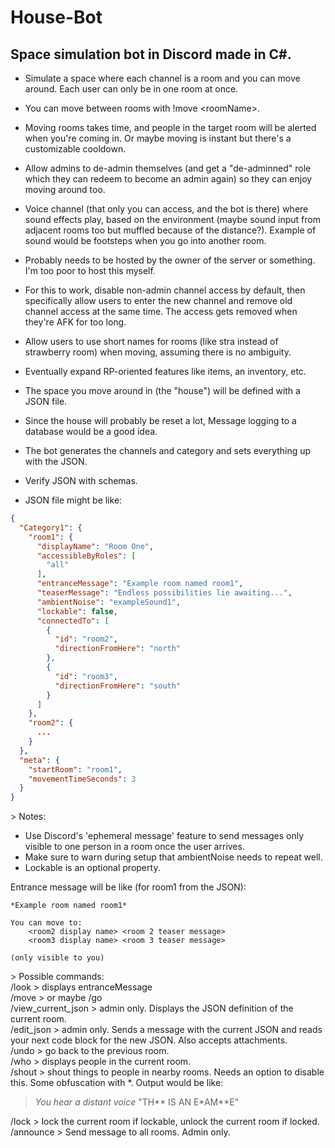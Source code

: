 # House-Bot
## Space simulation bot in Discord made in C#.

- Simulate a space where each channel is a room and you can move around. Each user can only be in one room at once.
- You can move between rooms with !move \<roomName>.
- Moving rooms takes time, and people in the target room will be alerted when you're coming in. Or maybe moving is instant but there's a customizable cooldown.
- Allow admins to de-admin themselves (and get a "de-adminned" role which they can redeem to become an admin again) so they can enjoy moving around too.
- Voice channel (that only you can access, and the bot is there) where sound effects play, based on the environment (maybe sound input from adjacent rooms too but muffled because of the distance?). Example of sound would be footsteps when you go into another room.
  
- Probably needs to be hosted by the owner of the server or something. I'm too poor to host this myself.
- For this to work, disable non-admin channel access by default, then specifically allow users to enter the new channel and remove old channel access at the same time. The access gets removed when they're AFK for too long.
- Allow users to use short names for rooms (like stra instead of strawberry room) when moving, assuming there is no ambiguity.
- Eventually expand RP-oriented features like items, an inventory, etc.
- The space you move around in (the "house") will be defined with a JSON file.
- Since the house will probably be reset a lot, Message logging to a database would be a good idea.
- The bot generates the channels and category and sets everything up with the JSON.
- Verify JSON with schemas.
- JSON file might be like:
```json
{
  "Category1": {
    "room1": {
      "displayName": "Room One",
      "accessibleByRoles": [
        "all"
      ],
      "entranceMessage": "Example room named room1",
      "teaserMessage": "Endless possibilities lie awaiting...",
      "ambientNoise": "exampleSound1",
      "lockable": false,
      "connectedTo": [
        {
          "id": "room2",
          "directionFromHere": "north"
        },
        {
          "id": "room3",
          "directionFromHere": "south"
        }
      ]
    },
    "room2": {
      ...
    }
  },
  "meta": {
    "startRoom": "room1",
    "movementTimeSeconds": 3
  }
}
```
\> Notes:
- Use Discord's 'ephemeral message' feature to send messages only visible to one person in a room once the user arrives.  
- Make sure to warn during setup that ambientNoise needs to repeat well.  
- Lockable is an optional property.  
  
Entrance message will be like (for room1 from the JSON):
```
*Example room named room1*

You can move to:
    <room2 display name> <room 2 teaser message>
    <room3 display name> <room 3 teaser message>

(only visible to you)
```
\> Possible commands:  
/look > displays entranceMessage  
/move > or maybe /go  
/view_current_json > admin only. Displays the JSON definition of the current room.  
/edit_json > admin only. Sends a message with the current JSON and reads your next code block for the new JSON. Also accepts attachments.  
/undo > go back to the previous room.  
/who > displays people in the current room.  
/shout > shout things to people in nearby rooms. Needs an option to disable this. Some obfuscation with \*. Output would be like:  
> *You hear a distant voice* "TH** IS AN E*AM**E"  

/lock > lock the current room if lockable, unlock the current room if locked.  
/announce > Send message to all rooms. Admin only.